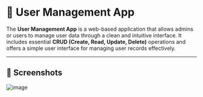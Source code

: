 # 👥 User Management App

The **User Management App** is a web-based application that allows admins or users to manage user data through a clean and intuitive interface. It includes essential **CRUD (Create, Read, Update, Delete)** operations and offers a simple user interface for managing user records effectively.

---

## 📸 Screenshots
![image](https://github.com/user-attachments/assets/d4af6515-7fdf-4f46-9b1a-b271c5aac85a)
